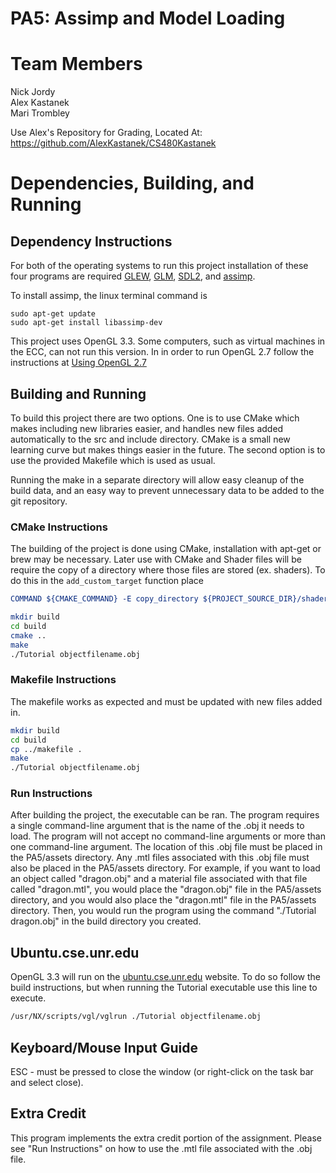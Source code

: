# PA5: Assimp and Model Loading

# Team Members
Nick Jordy  
Alex Kastanek  
Mari Trombley  

Use Alex's Repository for Grading, Located At: https://github.com/AlexKastanek/CS480Kastanek

# Dependencies, Building, and Running

## Dependency Instructions
For both of the operating systems to run this project installation of these four programs are required [GLEW](http://glew.sourceforge.net/), [GLM](http://glm.g-truc.net/0.9.7/index.html), [SDL2](https://wiki.libsdl.org/Tutorials), and [assimp](http://www.assimp.org/index.php).  

To install assimp, the linux terminal command is 
```
sudo apt-get update
sudo apt-get install libassimp-dev
``` 

This project uses OpenGL 3.3. Some computers, such as virtual machines in the ECC, can not run this version. In in order to run OpenGL 2.7 follow the instructions at [Using OpenGL 2.7](https://github.com/HPC-Vis/computer-graphics/wiki/Using-OpenGL-2.7)

## Building and Running
To build this project there are two options. One is to use CMake which makes including new libraries easier, and handles new files added automatically to the src and include directory. CMake is a small new learning curve but makes things easier in the future.
The second option is to use the provided Makefile which is used as usual.

Running the make in a separate directory will allow easy cleanup of the build data, and an easy way to prevent unnecessary data to be added to the git repository.  

### CMake Instructions
The building of the project is done using CMake, installation with apt-get or brew may be necessary. Later use with CMake and Shader files will be require the copy of a directory where those files are stored (ex. shaders). To do this in the ```add_custom_target``` function place 
```cmake
COMMAND ${CMAKE_COMMAND} -E copy_directory ${PROJECT_SOURCE_DIR}/shaders/ ${CMAKE_CURRENT_BINARY_DIR}/shaders
```

```bash
mkdir build
cd build
cmake ..
make
./Tutorial objectfilename.obj
```

### Makefile Instructions 
The makefile works as expected and must be updated with new files added in.

```bash
mkdir build
cd build
cp ../makefile .
make
./Tutorial objectfilename.obj
```

### Run Instructions
After building the project, the executable can be ran. The program requires a single command-line argument that is the name of the .obj it needs to load. The program will not accept no command-line arguments or more than one command-line argument. The location of this .obj file must be placed in the PA5/assets directory. Any .mtl files associated with this .obj file must also be placed in the PA5/assets directory. For example, if you want to load an object called "dragon.obj" and a material file associated with that file called "dragon.mtl", you would place the "dragon.obj" file in the PA5/assets directory, and you would also place the "dragon.mtl" file in the PA5/assets directory. Then, you would run the program using the command "./Tutorial dragon.obj" in the build directory you created. 

## Ubuntu.cse.unr.edu
OpenGL 3.3 will run on the [ubuntu.cse.unr.edu](https://ubuntu.cse.unr.edu/) website. To do so follow the build instructions, but when running the Tutorial executable use this line to execute.
```bash
/usr/NX/scripts/vgl/vglrun ./Tutorial objectfilename.obj
```

## Keyboard/Mouse Input Guide
ESC - must be pressed to close the window (or right-click on the task bar and select close).

## Extra Credit
This program implements the extra credit portion of the assignment. Please see "Run Instructions" on how to use the .mtl file associated with the .obj file.
